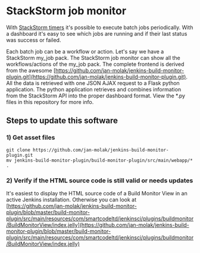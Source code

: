# StackStorm job monitor

With [StackStorm timers](https://docs.stackstorm.com/rules.html#timers) it's possible to execute batch jobs
periodically. With a dashboard it's easy to see which jobs are running and if their last status was success or failed.

Each batch job can be a workflow or action. Let's say we have a StackStorm my_job pack. The StackStorm job monitor
can show all the workflows/actions of the my_job pack. The complete frontend is derived from the awesome
[https://github.com/jan-molak/jenkins-build-monitor-plugin.git](https://github.com/jan-molak/jenkins-build-monitor-plugin.git).
All the data is retrieved with one JSON AJAX request to a Flask python application. The python application retrieves
and combines information from the StackStorm API into the proper dashboard format. View the *.py files in this
repository for more info.

## Steps to update this software

### 1) Get asset files
    git clone https://github.com/jan-molak/jenkins-build-monitor-plugin.git
    mv jenkins-build-monitor-plugin/build-monitor-plugin/src/main/webapp/* .

### 2) Verify if the HTML source code is still valid or needs updates

It's easiest to display the HTML source code of a Build Monitor View in an active Jenkins installation. Otherwise
you can look at [https://github.com/jan-molak/jenkins-build-monitor-plugin/blob/master/build-monitor-plugin/src/main/resources/com/smartcodeltd/jenkinsci/plugins/buildmonitor/BuildMonitorView/index.jelly](https://github.com/jan-molak/jenkins-build-monitor-plugin/blob/master/build-monitor-plugin/src/main/resources/com/smartcodeltd/jenkinsci/plugins/buildmonitor/BuildMonitorView/index.jelly)
